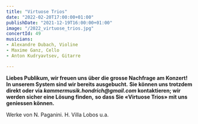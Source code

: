 ```yaml
---
title: "Virtuose Trios"
date: "2022-02-20T17:00:00+01:00"
publishDate: "2021-12-19T16:00:00+01:00"
image: "/2022_virtuose_trios.jpg"
concertId: 49
musicians:
- Alexandre Dubach, Violine
- Maxime Ganz, Cello
- Anton Kudryavtsev, Gitarre

---
```


__Liebes Publikum, wir freuen uns über die grosse Nachfrage am Konzert! In unserem System sind wir bereits ausgebucht.__
__Sie können uns trotzdem direkt oder via _kammermusik.hondrich@gmail.com_ kontaktieren; wir werden sicher eine Lösung finden,__
__so dass Sie «Virtuose Trios» mit uns geniessen können.__


Werke von N. Paganini. H. Villa Lobos u.a.
